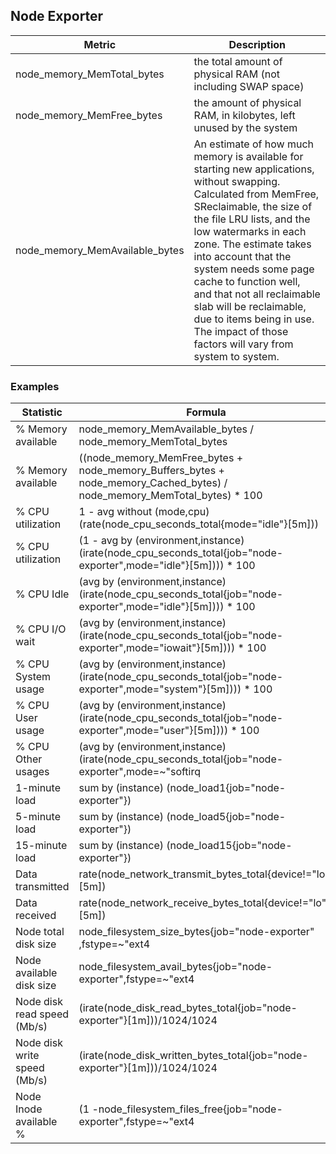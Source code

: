 ## Node Exporter

Metric | Description
--- | ---
node_memory_MemTotal_bytes | the total amount of physical RAM (not including SWAP space)
node_memory_MemFree_bytes | the amount of physical RAM, in kilobytes, left unused by the system
node_memory_MemAvailable_bytes | An estimate of how much memory is available for starting new applications, without swapping. Calculated from MemFree, SReclaimable, the size of the file LRU lists, and the low watermarks in each zone. The estimate takes into account that the system needs some page cache to function well, and that not all reclaimable slab will be reclaimable, due to items being in use. The impact of those factors will vary from system to system.

### Examples

Statistic | Formula
--- | ---
% Memory available |  node_memory_MemAvailable_bytes / node_memory_MemTotal_bytes
% Memory available |  ((node_memory_MemFree_bytes + node_memory_Buffers_bytes + node_memory_Cached_bytes) / node_memory_MemTotal_bytes) * 100
% CPU utilization | 1 - avg without (mode,cpu) (rate(node_cpu_seconds_total{mode="idle"}[5m]))
% CPU utilization | (1 - avg by (environment,instance) (irate(node_cpu_seconds_total{job="node-exporter",mode="idle"}[5m])))  * 100
% CPU Idle | (avg by (environment,instance) (irate(node_cpu_seconds_total{job="node-exporter",mode="idle"}[5m])))  * 100
% CPU I/O wait | (avg by (environment,instance) (irate(node_cpu_seconds_total{job="node-exporter",mode="iowait"}[5m])))  * 100
% CPU System usage | (avg by (environment,instance) (irate(node_cpu_seconds_total{job="node-exporter",mode="system"}[5m])))  * 100
% CPU User usage | (avg by (environment,instance) (irate(node_cpu_seconds_total{job="node-exporter",mode="user"}[5m])))  * 100
% CPU Other usages | (avg by (environment,instance) (irate(node_cpu_seconds_total{job="node-exporter",mode=~"softirq|nice|irq|steal"}[5m])))  * 100
1-minute load | sum by (instance) (node_load1{job="node-exporter"})
5-minute load | sum by (instance) (node_load5{job="node-exporter"})
15-minute load | sum by (instance) (node_load15{job="node-exporter"})
Data transmitted | rate(node_network_transmit_bytes_total{device!="lo"}[5m])
Data received | rate(node_network_receive_bytes_total{device!="lo"}[5m])
Node total disk size | node_filesystem_size_bytes{job="node-exporter" ,fstype=~"ext4|xfs"}
Node available disk size | node_filesystem_avail_bytes{job="node-exporter",fstype=~"ext4|xfs"}
Node disk read speed (Mb/s) | (irate(node_disk_read_bytes_total{job="node-exporter"}[1m]))/1024/1024
Node disk write speed (Mb/s) | (irate(node_disk_written_bytes_total{job="node-exporter"}[1m]))/1024/1024
Node Inode available % | (1 -node_filesystem_files_free{job="node-exporter",fstype=~"ext4|xfs"} / node_filesystem_files{job="node-exporter",fstype=~"ext4|xfs"}) * 100